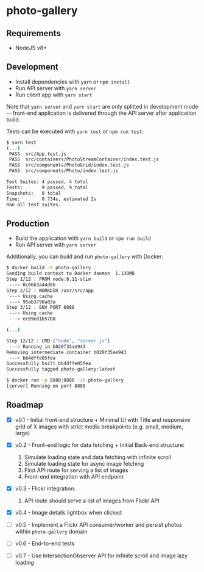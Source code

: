 # photo-gallery

## Requirements
- NodeJS v8+

## Development
- Install dependencies with `yarn` or `npm install`
- Run API server with `yarn server`
- Run client app with `yarn start`

Note that `yarn server` and `yarn start` are only splitted in development mode -- front-end application is delivered through the API server after application build.

Tests can be executed with `yarn test` or `npm run test`:

```bash
$ yarn test
(...)
 PASS  src/App.test.js
 PASS  src/containers/PhotoStreamContainer/index.test.js
 PASS  src/components/PhotoGrid/index.test.js
 PASS  src/components/Photo/index.test.js

Test Suites: 4 passed, 4 total
Tests:       9 passed, 9 total
Snapshots:   0 total
Time:        0.734s, estimated 2s
Ran all test suites.
```

## Production
- Build the application with `yarn build` or `npm run build`
- Run API server with `yarn server`

Additionally, you can build and run `photo-gallery` with Docker:

```bash
$ docker build -t photo-gallery .
Sending build context to Docker daemon  1.138MB
Step 1/12 : FROM node:8.11-slim
 ---> 0c06b3a44d8b
Step 2/12 : WORKDIR /usr/src/app
 ---> Using cache
 ---> 95ab3790a83a
Step 3/12 : ENV PORT 8888
 ---> Using cache
 ---> ec09ed1b57b8

(...)

Step 12/12 : CMD ["node", "server.js"]
 ---> Running in b020f35ae943
Removing intermediate container b020f35ae943
 ---> bb4dffe05fea
Successfully built bb4dffe05fea
Successfully tagged photo-gallery:latest

$ docker run -p 8888:8888 -it photo-gallery
[server] Running on port 8888
```

## Roadmap

- [X] v0.1 - Initial front-end structure + Minimal UI with Title and responsive grid of X images with strict media breakpoints (e.g. small, medium, large)

- [X] v0.2 - Front-end logic for data fetching + Initial Back-end structure:
  1. Simulate loading state and data fetching with infinite scroll
  2. Simulate loading state for async image fetching
  3. First API route for serving a list of images
  4. Front-end integration with API endpoint

- [X] v0.3 - Flickr integration:
  1. API route should serve a list of images from Flickr API

- [X] v0.4 - Image details lightbox when clicked

- [ ] v0.5 - Implement a Flickr API consumer/worker and persist photos within `photo-gallery` domain
- [ ] v0.6 - End-to-end tests
- [ ] v0.7 - Use IntersectionObserver API for infinite scroll and image lazy loading
